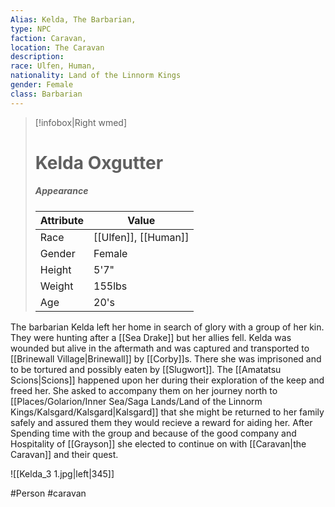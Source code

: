 ```yaml
---
Alias: Kelda, The Barbarian,
type: NPC 
faction: Caravan,
location: The Caravan 
description:  
race: Ulfen, Human,
nationality: Land of the Linnorm Kings
gender: Female
class: Barbarian 
---
```

> [!infobox|Right wmed]
> # Kelda Oxgutter
> ##### Appearance
> | Attribute |  Value
> | ---- | ---- |
> | Race | [[Ulfen]], [[Human]] |
> | Gender | Female |
> | Height | 5'7" |
> | Weight | 155lbs |
> | Age | 20's |

The barbarian Kelda left her home in search of glory with a group of her kin. They were hunting after a [[Sea Drake]] but her allies fell. Kelda was wounded but alive in the aftermath and was captured and transported to [[Brinewall Village|Brinewall]] by [[Corby]]s. There she was imprisoned and to be tortured and possibly eaten by [[Slugwort]]. The [[Amatatsu Scions|Scions]] happened upon her during their exploration of the keep and freed her. She asked to accompany them on her journey north to [[Places/Golarion/Inner Sea/Saga Lands/Land of the Linnorm Kings/Kalsgard/Kalsgard|Kalsgard]] that she might be returned to her family safely and assured them they would recieve a reward for aiding her. After Spending time with the group and because of the good company and Hospitality of [[Grayson]] she elected to continue on with [[Caravan|the Caravan]] and their quest. 

![[Kelda_3 1.jpg|left|345]]

#Person #caravan